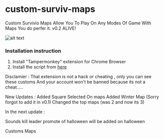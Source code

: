 # custom-surviv-maps
Custom Survivio Maps Allow You To Play On Any Modes Of Game With Maps You do perfer it.
v0.2 ALIVE!

![alt text](https://i.imgur.com/MUiUvSA.png)

### Installation instruction 

  1. Install "Tampermonkey" extension for Chrome Browser
2. Install the script from [here](https://greasyfork.org/en/scripts/394376-customs-map-survivio)

Disclamier : That extension is not a hack or cheating , only you can see these customs 
             And your account won't be banned because its not a cheat.....

New Updates :
Added Square Selected On maps
Added Winter Map (Sorry forgot to add it in v0.1)
Changed the top maps (was 2 and now its 3)

In the next update :

Sounds kill leader promote of halloween will be added on halloween

Customs Maps

